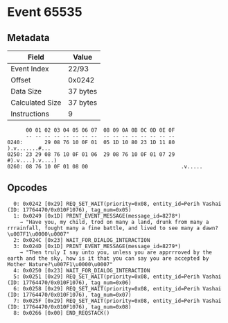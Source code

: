 # Event 65535

## Metadata

| Field           | Value    |
|-----------------|----------|
| Event Index     | 22/93    |
| Offset          | 0x0242   |
| Data Size       | 37 bytes |
| Calculated Size | 37 bytes |
| Instructions    | 9        |

```
      00 01 02 03 04 05 06 07  08 09 0A 0B 0C 0D 0E 0F
      -- -- -- -- -- -- -- --  -- -- -- -- -- -- -- --
0240:       29 08 76 10 0F 01  05 1D 10 80 23 1D 11 80    ).v.......#...
0250: 23 29 08 76 10 0F 01 06  29 08 76 10 0F 01 07 29  #).v....).v....)
0260: 08 76 10 0F 01 08 00                              .v.....         
```

## Opcodes

```
  0: 0x0242 [0x29] REQ_SET_WAIT(priority=0x08, entity_id=Perih Vashai (ID: 17764470/0x010F1076), tag_num=0x05)
  1: 0x0249 [0x1D] PRINT_EVENT_MESSAGE(message_id=8278*)
    → "Have you, my child, trod on many a land, drunk from many a rrrainfall, fought many a fine battle, and lived to see many a dawn?\u007F1\u0000\u0007"
  2: 0x024C [0x23] WAIT_FOR_DIALOG_INTERACTION
  3: 0x024D [0x1D] PRINT_EVENT_MESSAGE(message_id=8279*)
    → "Then truly I say unto you, unless you are apprrroved by the earth and the sky, how is it that you can say you are accepted by Mother Nature?\u007F1\u0000\u0007"
  4: 0x0250 [0x23] WAIT_FOR_DIALOG_INTERACTION
  5: 0x0251 [0x29] REQ_SET_WAIT(priority=0x08, entity_id=Perih Vashai (ID: 17764470/0x010F1076), tag_num=0x06)
  6: 0x0258 [0x29] REQ_SET_WAIT(priority=0x08, entity_id=Perih Vashai (ID: 17764470/0x010F1076), tag_num=0x07)
  7: 0x025F [0x29] REQ_SET_WAIT(priority=0x08, entity_id=Perih Vashai (ID: 17764470/0x010F1076), tag_num=0x08)
  8: 0x0266 [0x00] END_REQSTACK()
```
